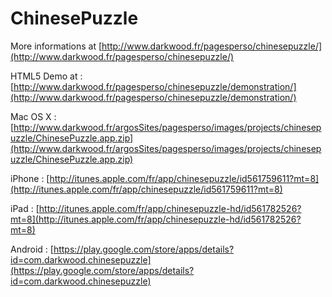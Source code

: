 ChinesePuzzle
=============

More informations at [http://www.darkwood.fr/pagesperso/chinesepuzzle/](http://www.darkwood.fr/pagesperso/chinesepuzzle/)

HTML5 Demo at : [http://www.darkwood.fr/pagesperso/chinesepuzzle/demonstration/](http://www.darkwood.fr/pagesperso/chinesepuzzle/demonstration/)

Mac OS X : [http://www.darkwood.fr/argosSites/pagesperso/images/projects/chinesepuzzle/ChinesePuzzle.app.zip](http://www.darkwood.fr/argosSites/pagesperso/images/projects/chinesepuzzle/ChinesePuzzle.app.zip)

iPhone : [http://itunes.apple.com/fr/app/chinesepuzzle/id561759611?mt=8](http://itunes.apple.com/fr/app/chinesepuzzle/id561759611?mt=8)

iPad : [http://itunes.apple.com/fr/app/chinesepuzzle-hd/id561782526?mt=8](http://itunes.apple.com/fr/app/chinesepuzzle-hd/id561782526?mt=8)

Android : [https://play.google.com/store/apps/details?id=com.darkwood.chinesepuzzle](https://play.google.com/store/apps/details?id=com.darkwood.chinesepuzzle)

